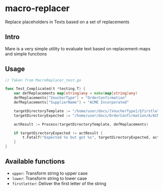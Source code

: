 # macro-replacer
Replace placeholders in Texts based on a set of replacements

## Intro
Mare is a very simple utility to evaluate text based on replacement-maps and simple functions

## Usage
```go
// Taken from MacroReplacer_test.go

func Test_Complicated(t *testing.T) {
	var defReplacements map[string]any = make(map[string]any)
	defReplacements["VoucherType"] = "OrderConfirmation"
	defReplacements["SupplierName"] = "ACME Incorporated"

	targetDirectoryTemplate := "/home/user/docs/[VoucherType]/§firstletter([SupplierName])/[SupplierName]/"
	targetDirectoryExpected := "/home/user/docs/OrderConfirmation/A/ACME Incorporated/"

	actResult := Process(targetDirectoryTemplate, defReplacements)

	if targetDirectoryExpected != actResult {
		t.Fatalf("Expected %s but got %s", targetDirectoryExpected, actResult)
	}
}
```
## Available functions
* `upper`: Transform string to upper case
* `lower`: Transform string to lower case
* `firstletter`: Deliver the first letter of the string

